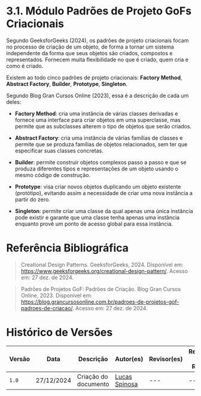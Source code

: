 # 3.1. Módulo Padrões de Projeto GoFs Criacionais

Segundo GeeksforGeeks (2024), os padrões de projeto criacionais focam no processo de criação de um objeto, de forma a tornar um sistema independente da forma que seus objetos são criados, compostos e representados. Fornecem muita flexibilidade no que é criado, quem cria e como é criado.

Existem ao todo cinco padrões de projeto criacionais: **Factory Method**, **Abstract Factory**, **Builder**, **Prototype**, **Singleton**.

Segundo Blog Gran Cursos Online (2023), essa é a descrição de cada um deles:

- **Factory Method**: cria uma instância de várias classes derivadas e fornece uma interface para criar objetos em uma superclasse, mas permite que as subclasses alterem o tipo de objetos que serão criados.

- **Abstract Factory**: cria uma instância de várias famílias de classes e permite que se produza famílias de objetos relacionados, sem ter que especificar suas classes concretas.

- **Builder**: permite construir objetos complexos passo a passo e que se produza diferentes tipos e representações de um objeto usando o mesmo código de construção.

- **Prototype**: visa criar novos objetos duplicando um objeto existente (protótipo), evitando assim a necessidade de criar uma nova instância a partir do zero.

- **Singleton**: permite criar uma classe da qual apenas uma única instância pode existir e garante que uma classe tenha apenas uma instância enquanto provê um ponto de acesso global para essa instância.

# Referência Bibliográfica

> Creational Design Patterns. GeeksforGeeks, 2024. Disponível em: <https://www.geeksforgeeks.org/creational-design-pattern/>. Acesso em: 27 dez. de 2024.

> Padrões de Projetos GoF: Padrões de Criação. Blog Gran Cursos Online, 2023. Disponível em: <https://blog.grancursosonline.com.br/padroes-de-projetos-gof-padroes-de-criacao/>. Acesso em: 27 dez. de 2024.

# Histórico de Versões

| Versão | Data       | Descrição            | Autor(es)                                        | Revisor(es) | Resultado da Revisão |
| ------ | ---------- | -------------------- | ------------------------------------------------ | ----------- | -------------------- |
| `1.0`  | 27/12/2024 | Criação do documento | [Lucas Spinosa](https://github.com/LucasSpinosa) | ---         | ---                  |